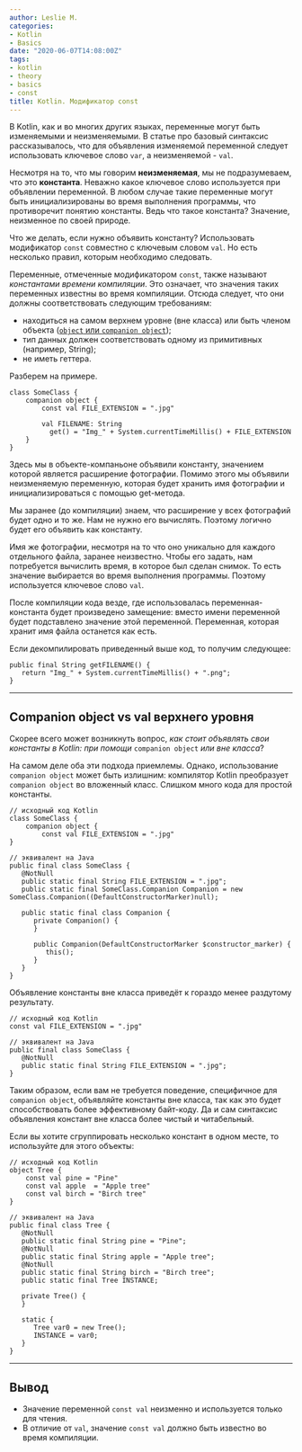 ```yaml
---
author: Leslie M.
categories:
- Kotlin
- Basics
date: "2020-06-07T14:08:00Z"
tags:
- kotlin
- theory
- basics
- const
title: Kotlin. Модификатор const
---
```


В Kotlin, как и во многих других языках, переменные могут быть изменяемыми и
неизменяемыми. В статье про базовый синтаксис рассказывалось, что для объявления
изменяемой переменной следует использовать ключевое слово `var`, а
неизменяемой - `val`.

Несмотря на то, что мы говорим **неизменяемая**, мы не подразумеваем, что это
**константа**. Неважно какое ключевое слово используется при объявлении
переменной. В любом случае такие переменные могут быть инициализированы во время
выполнения программы, что противоречит понятию константы. Ведь что такое
константа? Значение, неизменное по своей природе.

Что же делать, если нужно объявить константу? Использовать модификатор `const`
совместно с ключевым словом `val`. Но есть несколько правил, которым необходимо
следовать.

Переменные, отмеченные модификатором `const`, также называют _константами
времени компиляции_. Это означает, что значения таких переменных известны во
время компиляции. Отсюда следует, что они должны соответствовать следующим
требованиям:
- находиться на самом верхнем уровне (вне класса) или быть членом объекта
  ([`object` или `companion object`][kotlin-object-keyword]);
- тип данных должен соответствовать одному из примитивных (например, String);
- не иметь геттера.

Разберем на примере.

```
class SomeClass {
    companion object {    
        const val FILE_EXTENSION = ".jpg"    

        val FILENAME: String
          get() = "Img_" + System.currentTimeMillis() + FILE_EXTENSION
    }
}
```

Здесь мы в объекте-компаньоне объявили константу, значением которой является
расширение фотографии. Помимо этого мы объявили неизменяемую переменную, которая
будет хранить имя фотографии и инициализироваться с помощью get-метода.

Мы заранее (до компиляции) знаем, что расширение у всех фотографий будет одно и
то же. Нам не нужно его вычислять. Поэтому логично будет его объявить как
константу.

Имя же фотографии, несмотря на то что оно уникально для каждого отдельного файла,
заранее неизвестно. Чтобы его задать, нам потребуется вычислить время, в которое
был сделан снимок. То есть значение выбирается во время выполнения программы.
Поэтому используется ключевое слово `val`.

После компиляции кода везде, где использовалась переменная-константа будет
произведено замещение: вместо имени переменной будет подставлено значение этой
переменной. Переменная, которая хранит имя файла останется как есть.

Если декомпилировать приведенный выше код, то получим следующее:

```
public final String getFILENAME() {
   return "Img_" + System.currentTimeMillis() + ".png";
}
```

***

## Companion object vs val верхнего уровня

Скорее всего может возникнуть вопрос, _как стоит объявлять свои константы в Kotlin: при помощи_ `companion object` _или вне класса_?

На самом деле оба эти подхода приемлемы. Однако, использование `companion object` может быть излишним: компилятор Kotlin преобразует `companion object` во вложенный класс. Слишком много кода для простой константы.

```
// исходный код Kotlin
class SomeClass {
    companion object {    
        const val FILE_EXTENSION = ".jpg"    
}

// эквивалент на Java
public final class SomeClass {
   @NotNull
   public static final String FILE_EXTENSION = ".jpg";
   public static final SomeClass.Companion Companion = new SomeClass.Companion((DefaultConstructorMarker)null);

   public static final class Companion {
      private Companion() {
      }

      public Companion(DefaultConstructorMarker $constructor_marker) {
         this();
      }
   }
}
```

Объявление константы вне класса приведёт к гораздо менее раздутому результату.

```
// исходный код Kotlin
const val FILE_EXTENSION = ".jpg"

// эквивалент на Java
public final class SomeClass {
   @NotNull
   public static final String FILE_EXTENSION = ".jpg";
}
```

Таким образом, если вам не требуется поведение, специфичное для `companion object`, объявляйте константы вне класса, так как это будет способствовать более эффективному байт-коду. Да и сам синтаксис объявления констант вне класса более чистый и читабельный.

Если вы хотите сгруппировать несколько констант в одном месте, то используйте для этого объекты:

```
// исходный код Kotlin
object Tree {
    const val pine = "Pine"
    const val apple  = "Apple tree"
    const val birch = "Birch tree"
}

// эквивалент на Java
public final class Tree {
   @NotNull
   public static final String pine = "Pine";
   @NotNull
   public static final String apple = "Apple tree";
   @NotNull
   public static final String birch = "Birch tree";
   public static final Tree INSTANCE;

   private Tree() {
   }

   static {
      Tree var0 = new Tree();
      INSTANCE = var0;
   }
}
```

***

## Вывод
- Значение переменной `const val` неизменно и используется только для чтения.
- В отличие от `val`, значение `const val` должно быть известно во время
  компиляции.


<!-- Ссылки -->
[kotlin-object-keyword]: https://dev3java.github.io/posts/kotlin-object-keyword/ "dev3java.github.io"
